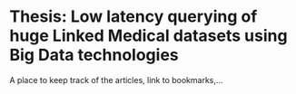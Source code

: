 # Thesis: Low latency querying of huge Linked Medical datasets using Big Data technologies
A place to keep track of the articles, link to bookmarks,... 

